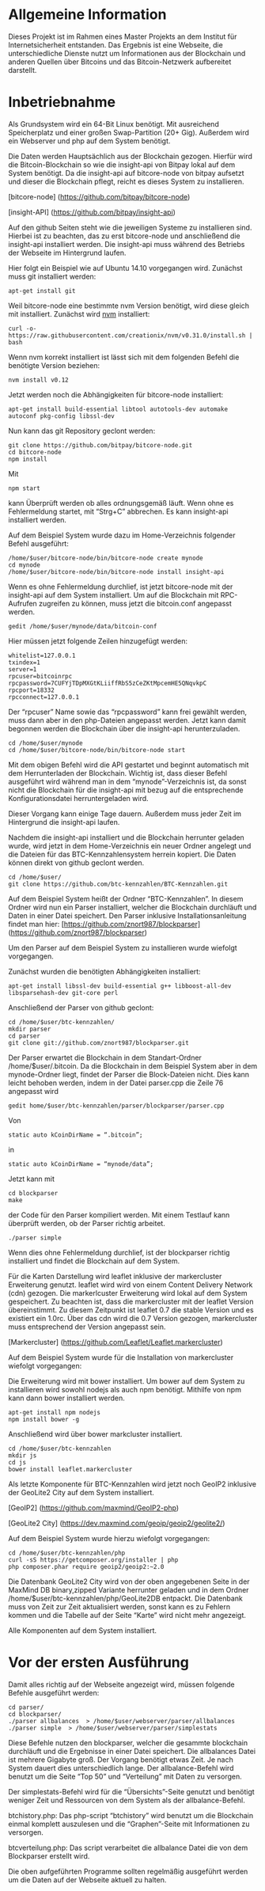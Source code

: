 # Allgemeine Information
Dieses Projekt ist im Rahmen eines Master Projekts an dem Institut für Internetsicherheit entstanden. Das Ergebnis ist eine Webseite, die unterschiedliche Dienste nutzt um Informationen aus der Blockchain und anderen Quellen über Bitcoins und das Bitcoin-Netzwerk aufbereitet darstellt.

# Inbetriebnahme
Als Grundsystem wird ein 64-Bit Linux benötigt. Mit ausreichend Speicherplatz und einer großen Swap-Partition (20+ Gig). Außerdem wird ein Webserver und php auf dem System benötigt.

Die Daten werden Hauptsächlich aus der Blockchain gezogen. Hierfür wird die Bitcoin-Blockchain so wie die insight-api von Bitpay lokal auf dem System benötigt. Da die insight-api auf bitcore-node von bitpay aufsetzt und dieser die Blockchain pflegt, reicht es dieses System zu installieren.

[bitcore-node] (https://github.com/bitpay/bitcore-node)

[insight-API] (https://github.com/bitpay/insight-api)

Auf den github Seiten steht wie die jeweiligen Systeme zu installieren sind. Hierbei ist zu beachten, das zu erst bitcore-node und anschließend die insight-api installiert werden. Die insight-api muss während des Betriebs der Webseite im Hintergrund laufen.


Hier folgt ein Beispiel wie auf Ubuntu 14.10 vorgegangen wird.
Zunächst muss git installiert werden:
```
apt-get install git
```

Weil bitcore-node eine bestimmte nvm Version benötigt, wird diese gleich mit installiert.
Zunächst wird [nvm](https://github.com/creationix/nvm) installiert:
```
curl -o- https://raw.githubusercontent.com/creationix/nvm/v0.31.0/install.sh | bash
```
Wenn nvm korrekt installiert ist lässt sich mit dem folgenden Befehl die benötigte Version beziehen:
```
nvm install v0.12
```
Jetzt werden noch die Abhängigkeiten für bitcore-node installiert:
```
apt-get install build-essential libtool autotools-dev automake autoconf pkg-config libssl-dev
```
Nun kann das git Repository geclont werden:
```
git clone https://github.com/bitpay/bitcore-node.git
cd bitcore-node
npm install
```
Mit
```
npm start
```
kann Überprüft werden ob alles ordnungsgemäß läuft. Wenn ohne es Fehlermeldung startet, mit “Strg+C” abbrechen. Es kann insight-api installiert werden.

Auf dem Beispiel System wurde dazu im Home-Verzeichnis folgender Befehl ausgeführt:
```
/home/$user/bitcore-node/bin/bitcore-node create mynode
cd mynode
/home/$user/bitcore-node/bin/bitcore-node install insight-api
``` 

Wenn es ohne Fehlermeldung durchlief, ist jetzt bitcore-node mit der insight-api auf dem System installiert. Um auf die Blockchain mit RPC-Aufrufen zugreifen zu können, muss jetzt die bitcoin.conf angepasst werden. 
```
gedit /home/$user/mynode/data/bitcoin-conf  
```
Hier müssen jetzt folgende Zeilen hinzugefügt werden:
```
whitelist=127.0.0.1
txindex=1
server=1
rpcuser=bitcoinrpc
rpcpassword=7CUFYjTDpMXGtKLiiffRbS5zCeZKtMpcemHE5QNqvkpC
rpcport=18332
rpcconnect=127.0.0.1

```
Der “rpcuser” Name sowie das “rpcpassword” kann frei gewählt werden, muss dann aber in den php-Dateien angepasst werden.
Jetzt kann damit begonnen werden die Blockchain über die insight-api herunterzuladen. 
```
cd /home/$user/mynode
cd /home/$user/bitcore-node/bin/bitcore-node start
```
Mit dem obigen Befehl wird die API gestartet und beginnt automatisch mit dem Herrunterladen der Blockchain. Wichtig ist, dass dieser Befehl ausgeführt wird während man in dem “mynode”-Verzeichnis ist, da sonst nicht die Blockchain für die insight-api mit bezug auf die entsprechende Konfigurationsdatei herruntergeladen wird. 

Dieser Vorgang kann einige Tage dauern. Außerdem muss jeder Zeit im Hintergrund die insight-api laufen.


Nachdem die insight-api installiert und die Blockchain herrunter geladen wurde, wird jetzt in dem Home-Verzeichnis ein neuer Ordner angelegt und die Dateien für das BTC-Kennzahlensystem herrein kopiert. Die Daten können direkt von github geclont werden.
```
cd /home/$user/
git clone https://github.com/btc-kennzahlen/BTC-Kennzahlen.git
```
Auf dem Beispiel System heißt der Ordner “BTC-Kennzahlen”. In diesem Ordner wird nun ein Parser installiert, welcher die Blockchain durchläuft und Daten in einer Datei speichert. Den Parser inklusive Installationsanleitung findet man hier:  [https://github.com/znort987/blockparser] (https://github.com/znort987/blockparser)

Um den Parser auf dem Beispiel System zu installieren wurde wiefolgt vorgegangen.

Zunächst wurden die benötigten Abhängigkeiten installiert:
```
apt-get install libssl-dev build-essential g++ libboost-all-dev libsparsehash-dev git-core perl
```
Anschließend der Parser von github geclont:
```
cd /home/$user/btc-kennzahlen/
mkdir parser
cd parser
git clone git://github.com/znort987/blockparser.git
```
Der Parser erwartet die Blockchain in dem Standart-Ordner /home/$user/.bitcoin. Da die Blockchain in dem Beispiel System aber in dem mynode-Ordner liegt, findet der Parser die Block-Dateien nicht. Dies kann leicht behoben werden, indem in der Datei parser.cpp die Zeile 76 angepasst wird
```
gedit home/$user/btc-kennzahlen/parser/blockparser/parser.cpp
```
 Von
```
static auto kCoinDirName = “.bitcoin”;

```
in
```
static auto kCoinDirName = “mynode/data”;
```
Jetzt kann mit
```
cd blockparser
make
```
der Code für den Parser kompiliert werden. Mit einem Testlauf kann überprüft werden, ob der Parser richtig arbeitet.
```
./parser simple
```

Wenn dies ohne Fehlermeldung durchlief, ist der blockparser richtig installiert und findet die Blockchain auf dem System.



Für die Karten Darstellung wird leaflet inklusive der markercluster Erweiterung genutzt. leaflet wird wird von einem Content Delivery Network (cdn) gezogen. Die markerlcuster Erweiterung wird lokal auf dem System gespeichert. Zu beachten ist, dass die markercluster mit der leaflet Version übereinstimmt. Zu diesem Zeitpunkt ist leaflet 0.7 die stable Version und es existiert ein 1.0rc. Über das cdn wird die 0.7 Version gezogen, markercluster muss entsprechend der Version angepasst sein.

[Markercluster] (https://github.com/Leaflet/Leaflet.markercluster)


Auf dem Beispiel System wurde für die Installation von markercluster wiefolgt vorgegangen:

Die Erweiterung wird mit bower installiert. Um bower auf dem System zu installieren wird sowohl nodejs als auch npm benötigt. Mithilfe von npm kann dann bower installiert werden. 
```
apt-get install npm nodejs
npm install bower -g
```
Anschließend wird über bower markcluster installiert.
```
cd /home/$user/btc-kennzahlen
mkdir js
cd js
bower install leaflet.markercluster
```


Als letzte Komponente für BTC-Kennzahlen wird jetzt noch GeoIP2 inklusive der GeoLite2 City auf dem System installiert.

[GeoIP2] (https://github.com/maxmind/GeoIP2-php)

[GeoLite2 City] (https://dev.maxmind.com/geoip/geoip2/geolite2/)

Auf dem Beispiel System wurde hierzu wiefolgt vorgegangen:
```
cd /home/$user/btc-kennzahlen/php
curl -sS https://getcomposer.org/installer | php
php composer.phar require geoip2/geoip2:~2.0
```

Die Datenbank GeoLite2 City wird von der oben angegebenen Seite in der MaxMind DB binary,zipped Variante herrunter geladen und in dem Ordner 
/home/$user/btc-kennzahlen/php/GeoLite2DB
entpackt. Die Datenbank muss von Zeit zur Zeit aktualisiert werden, sonst kann es zu Fehlern kommen und die Tabelle auf der Seite “Karte” wird nicht mehr angezeigt.

Alle Komponenten auf dem System installiert.

# Vor der ersten Ausführung
Damit alles richtig auf der Webseite angezeigt wird, müssen folgende Befehle ausgeführt werden:
```
cd parser/
cd blockparser/
./parser allbalances  > /home/$user/webserver/parser/allbalances
./parser simple  > /home/$user/webserver/parser/simplestats
```
Diese Befehle nutzen den blockparser, welcher die gesammte blockchain durchläuft und die Ergebnisse in einer Datei speichert. Die allbalances Datei ist mehrere Gigabyte groß. Der Vorgang benötigt etwas Zeit. Je nach System dauert dies unterschiedlich lange.
Der allbalance-Befehl wird benutzt um die Seite “Top 50” und “Verteilung” mit Daten zu versorgen.

Der simplestats-Befehl wird für die “Übersichts”-Seite genutzt und benötigt weniger Zeit und Ressourcen von dem System als der allbalance-Befehl.

btchistory.php: Das php-script “btchistory” wird benutzt um die Blockchain einmal komplett auszulesen und die “Graphen”-Seite mit Informationen zu versorgen.

btcverteilung.php: Das script verarbeitet die allbalance Datei die von dem Blockparser erstellt wird.

Die oben aufgeführten Programme sollten regelmäßig ausgeführt werden um die Daten auf der Webseite aktuell zu halten.


